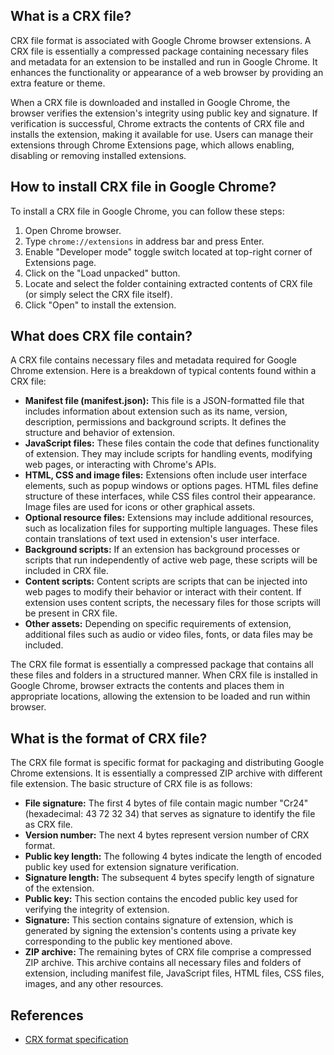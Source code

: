 ## What is a CRX file?

CRX file format is associated with Google Chrome browser extensions. A CRX file is essentially a compressed package containing necessary files and metadata for an extension to be installed and run in Google Chrome. It enhances the functionality or appearance of a web browser by providing an extra feature or theme. 

When a CRX file is downloaded and installed in Google Chrome, the browser verifies the extension's integrity using public key and signature. If verification is successful, Chrome extracts the contents of CRX file and installs the extension, making it available for use. Users can manage their extensions through Chrome Extensions page, which allows enabling, disabling or removing installed extensions.

## How to install CRX file in Google Chrome?

To install a CRX file in Google Chrome, you can follow these steps:

1. Open Chrome browser.
2. Type `chrome://extensions` in address bar and press Enter.
3. Enable "Developer mode" toggle switch located at top-right corner of Extensions page.
4. Click on the "Load unpacked" button.
5. Locate and select the folder containing extracted contents of CRX file (or simply select the CRX file itself).
6. Click "Open" to install the extension.

## What does CRX file contain?

A CRX file contains necessary files and metadata required for Google Chrome extension. Here is a breakdown of typical contents found within a CRX file:

- **Manifest file (manifest.json):** This file is a JSON-formatted file that includes information about extension such as its name, version, description, permissions and background scripts. It defines the structure and behavior of extension.
- **JavaScript files:** These files contain the code that defines functionality of extension. They may include scripts for handling events, modifying web pages, or interacting with Chrome's APIs.
- **HTML, CSS and image files:** Extensions often include user interface elements, such as popup windows or options pages. HTML files define structure of these interfaces, while CSS files control their appearance. Image files are used for icons or other graphical assets.
- **Optional resource files:** Extensions may include additional resources, such as localization files for supporting multiple languages. These files contain translations of text used in extension's user interface.
- **Background scripts:** If an extension has background processes or scripts that run independently of active web page, these scripts will be included in CRX file.
- **Content scripts:** Content scripts are scripts that can be injected into web pages to modify their behavior or interact with their content. If extension uses content scripts, the necessary files for those scripts will be present in CRX file.
- **Other assets:** Depending on specific requirements of extension, additional files such as audio or video files, fonts, or data files may be included.

The CRX file format is essentially a compressed package that contains all these files and folders in a structured manner. When CRX file is installed in Google Chrome, browser extracts the contents and places them in appropriate locations, allowing the extension to be loaded and run within browser.

## What is the format of CRX file?

The CRX file format is specific format for packaging and distributing Google Chrome extensions. It is essentially a compressed ZIP archive with different file extension. The basic structure of CRX file is as follows:

- **File signature:** The first 4 bytes of file contain magic number "Cr24" (hexadecimal: 43 72 32 34) that serves as signature to identify the file as CRX file.
- **Version number:** The next 4 bytes represent version number of CRX format.
- **Public key length:** The following 4 bytes indicate the length of encoded public key used for extension signature verification.
- **Signature length:** The subsequent 4 bytes specify length of signature of the extension.
- **Public key:** This section contains the encoded public key used for verifying the integrity of extension.
- **Signature:** This section contains signature of extension, which is generated by signing the extension's contents using a private key corresponding to the public key mentioned above.
- **ZIP archive:** The remaining bytes of CRX file comprise a compressed ZIP archive. This archive contains all necessary files and folders of extension, including manifest file, JavaScript files, HTML files, CSS files, images, and any other resources.

## References
* [CRX format specification](https://groups.google.com/a/chromium.org/g/chromium-extensions/c/K3YIsNL_Et4)
